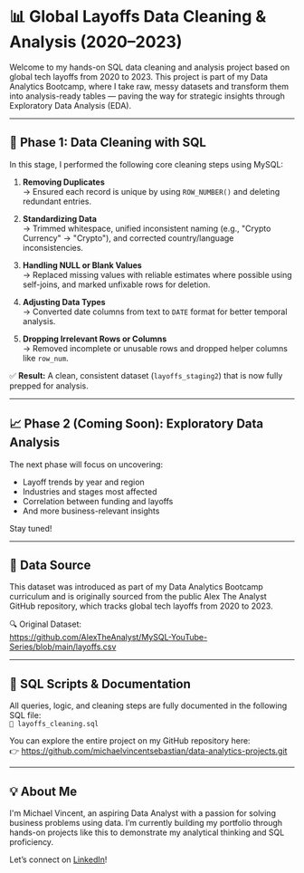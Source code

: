 # 📊 Global Layoffs Data Cleaning & Analysis (2020–2023)

Welcome to my hands-on SQL data cleaning and analysis project based on global tech layoffs from 2020 to 2023. This project is part of my Data Analytics Bootcamp, where I take raw, messy datasets and transform them into analysis-ready tables — paving the way for strategic insights through Exploratory Data Analysis (EDA).

---

## 🧼 Phase 1: Data Cleaning with SQL

In this stage, I performed the following core cleaning steps using MySQL:

1. **Removing Duplicates**  
   → Ensured each record is unique by using `ROW_NUMBER()` and deleting redundant entries.

2. **Standardizing Data**  
   → Trimmed whitespace, unified inconsistent naming (e.g., "Crypto Currency" → "Crypto"), and corrected country/language inconsistencies.

3. **Handling NULL or Blank Values**  
   → Replaced missing values with reliable estimates where possible using self-joins, and marked unfixable rows for deletion.

4. **Adjusting Data Types**  
   → Converted date columns from text to `DATE` format for better temporal analysis.

5. **Dropping Irrelevant Rows or Columns**  
   → Removed incomplete or unusable rows and dropped helper columns like `row_num`.

✅ **Result:** A clean, consistent dataset (`layoffs_staging2`) that is now fully prepped for analysis.

---

## 📈 Phase 2 (Coming Soon): Exploratory Data Analysis

The next phase will focus on uncovering:
- Layoff trends by year and region
- Industries and stages most affected
- Correlation between funding and layoffs
- And more business-relevant insights

Stay tuned!

---

## 🔗 Data Source

This dataset was introduced as part of my Data Analytics Bootcamp curriculum and is originally sourced from the public Alex The Analyst GitHub repository, which tracks global tech layoffs from 2020 to 2023.

🔍 Original Dataset:  
https://github.com/AlexTheAnalyst/MySQL-YouTube-Series/blob/main/layoffs.csv

---

## 📂 SQL Scripts & Documentation

All queries, logic, and cleaning steps are fully documented in the following SQL file:  
`📄 layoffs_cleaning.sql`

You can explore the entire project on my GitHub repository here:  
👉 https://github.com/michaelvincentsebastian/data-analytics-projects.git

---

## 💡 About Me

I'm Michael Vincent, an aspiring Data Analyst with a passion for solving business problems using data. I’m currently building my portfolio through hands-on projects like this to demonstrate my analytical thinking and SQL proficiency.

Let’s connect on [LinkedIn](https://www.linkedin.com/in/michaelvincentsebastian/)!
